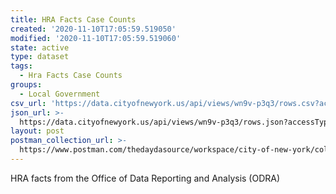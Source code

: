 ```yaml
---
title: HRA Facts Case Counts
created: '2020-11-10T17:05:59.519050'
modified: '2020-11-10T17:05:59.519060'
state: active
type: dataset
tags:
  - Hra Facts Case Counts
groups:
  - Local Government
csv_url: 'https://data.cityofnewyork.us/api/views/wn9v-p3q3/rows.csv?accessType=DOWNLOAD'
json_url: >-
  https://data.cityofnewyork.us/api/views/wn9v-p3q3/rows.json?accessType=DOWNLOAD
layout: post
postman_collection_url: >-
  https://www.postman.com/thedaydasource/workspace/city-of-new-york/collection/15909983-ea278ad6-ed8d-4f8e-9ba0-295b89d5ba1e
---
```

HRA facts from the Office of Data Reporting and Analysis (ODRA)
